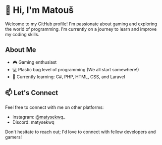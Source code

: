 # 👋 Hi, I'm Matouš

Welcome to my GitHub profile! I'm passionate about gaming and exploring the world of programming. I'm currently on a journey to learn and improve my coding skills.

## About Me

- 🎮 Gaming enthusiast
- 💻 Plastic bag level of programming (We all start somewhere!)
- 🌱 Currently learning: C#, PHP, HTML, CSS, and Laravel

## 📫 Let's Connect

Feel free to connect with me on other platforms:

- Instagram: [@matysekwq_](https://www.instagram.com/matysekwq_/)
- Discord: matysekwq

Don't hesitate to reach out; I'd love to connect with fellow developers and gamers!
